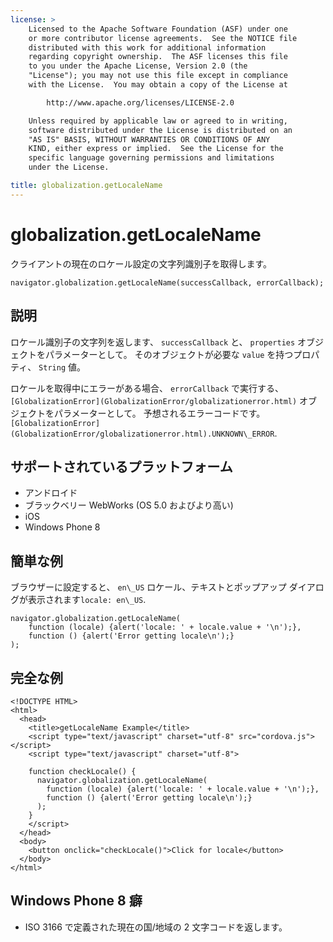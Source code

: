 ```yaml
---
license: >
    Licensed to the Apache Software Foundation (ASF) under one
    or more contributor license agreements.  See the NOTICE file
    distributed with this work for additional information
    regarding copyright ownership.  The ASF licenses this file
    to you under the Apache License, Version 2.0 (the
    "License"); you may not use this file except in compliance
    with the License.  You may obtain a copy of the License at

        http://www.apache.org/licenses/LICENSE-2.0

    Unless required by applicable law or agreed to in writing,
    software distributed under the License is distributed on an
    "AS IS" BASIS, WITHOUT WARRANTIES OR CONDITIONS OF ANY
    KIND, either express or implied.  See the License for the
    specific language governing permissions and limitations
    under the License.

title: globalization.getLocaleName
---
```


# globalization.getLocaleName

クライアントの現在のロケール設定の文字列識別子を取得します。

    navigator.globalization.getLocaleName(successCallback, errorCallback);
    

## 説明

ロケール識別子の文字列を返します、 `successCallback` と、 `properties` オブジェクトをパラメーターとして。 そのオブジェクトが必要な `value` を持つプロパティ、 `String` 値。

ロケールを取得中にエラーがある場合、 `errorCallback` で実行する、 `[GlobalizationError](GlobalizationError/globalizationerror.html)` オブジェクトをパラメーターとして。 予想されるエラーコードです。`[GlobalizationError](GlobalizationError/globalizationerror.html).UNKNOWN\_ERROR`.

## サポートされているプラットフォーム

*   アンドロイド
*   ブラックベリー WebWorks (OS 5.0 およびより高い)
*   iOS
*   Windows Phone 8

## 簡単な例

ブラウザーに設定すると、 `en\_US` ロケール、テキストとポップアップ ダイアログが表示されます`locale: en\_US`.

    navigator.globalization.getLocaleName(
        function (locale) {alert('locale: ' + locale.value + '\n');},
        function () {alert('Error getting locale\n');}
    );
    

## 完全な例

    <!DOCTYPE HTML>
    <html>
      <head>
        <title>getLocaleName Example</title>
        <script type="text/javascript" charset="utf-8" src="cordova.js"></script>
        <script type="text/javascript" charset="utf-8">
    
        function checkLocale() {
          navigator.globalization.getLocaleName(
            function (locale) {alert('locale: ' + locale.value + '\n');},
            function () {alert('Error getting locale\n');}
          );
        }
        </script>
      </head>
      <body>
        <button onclick="checkLocale()">Click for locale</button>
      </body>
    </html>
    

## Windows Phone 8 癖

*   ISO 3166 で定義された現在の国/地域の 2 文字コードを返します。